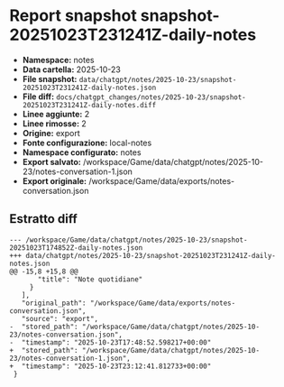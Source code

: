 # Report snapshot snapshot-20251023T231241Z-daily-notes

- **Namespace:** notes
- **Data cartella:** 2025-10-23
- **File snapshot:** `data/chatgpt/notes/2025-10-23/snapshot-20251023T231241Z-daily-notes.json`
- **File diff:** `docs/chatgpt_changes/notes/2025-10-23/snapshot-20251023T231241Z-daily-notes.diff`
- **Linee aggiunte:** 2
- **Linee rimosse:** 2
- **Origine:** export
- **Fonte configurazione:** local-notes
- **Namespace configurato:** notes
- **Export salvato:** /workspace/Game/data/chatgpt/notes/2025-10-23/notes-conversation-1.json
- **Export originale:** /workspace/Game/data/exports/notes-conversation.json

## Estratto diff
    --- /workspace/Game/data/chatgpt/notes/2025-10-23/snapshot-20251023T174852Z-daily-notes.json
    +++ data/chatgpt/notes/2025-10-23/snapshot-20251023T231241Z-daily-notes.json
    @@ -15,8 +15,8 @@
           "title": "Note quotidiane"
         }
       ],
       "original_path": "/workspace/Game/data/exports/notes-conversation.json",
       "source": "export",
    -  "stored_path": "/workspace/Game/data/chatgpt/notes/2025-10-23/notes-conversation.json",
    -  "timestamp": "2025-10-23T17:48:52.598217+00:00"
    +  "stored_path": "/workspace/Game/data/chatgpt/notes/2025-10-23/notes-conversation-1.json",
    +  "timestamp": "2025-10-23T23:12:41.812733+00:00"
     }
